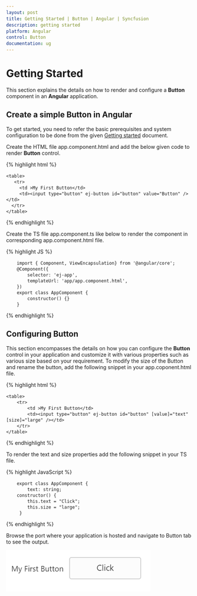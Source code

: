 ```yaml
---
layout: post
title: Getting Started | Button | Angular | Syncfusion
description: getting started
platform: Angular
control: Button
documentation: ug
---
```


# Getting Started

This section explains the details on how to render and configure a **Button** component in an **Angular** application.

## Create a simple Button in Angular
To get started, you need to refer the basic prerequisites and system configuration to be done from the given [Getting started](https://help.syncfusion.com/angular-2/gettingstarted/overview) document.

Create the HTML file app.component.html and add the below given code to render **Button** control.

{% highlight html %}

    <table>
       <tr>
         <td >My First Button</td>
         <td><input type="button" ej-button id="button" value="Button" /></td>
      </tr>
    </table>
            
{% endhighlight %}

Create the TS file app.component.ts like below to render the component in corresponding app.component.html file.

{% highlight JS %}

        import { Component, ViewEncapsulation} from '@angular/core';
        @Component({
            selector: 'ej-app',
            templateUrl: 'app/app.component.html',
        })
        export class AppComponent {
            constructor() {}
        }

{% endhighlight %}

## Configuring Button

This section encompasses the details on how you can configure the **Button** control in your application and customize it with various properties such as various size based on your requirement.
To modify the size of the Button and rename the button, add the following snippet in your app.coponent.html file.

 {% highlight html %}

    <table>
        <tr>
            <td >My First Button</td>
            <td><input type="button" ej-button id="button" [value]="text" [size]="large" /></td>
        </tr>
    </table>

{% endhighlight %}

To render the text and size properties add the following snippet in your TS file.

{% highlight JavaScript %}

        export class AppComponent {
            text: string;
        constructor() {
            this.text = "Click";
            this.size = "large";
         }

{% endhighlight %}

Browse the port where your application is hosted and navigate to Button tab to see the output. 


![](Getting-Started_images/Getting-Started_img1.png)